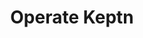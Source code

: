 ---
title: Operate Keptn
description: This section contains various content on operating Keptn day-to-day
weight: 30
hidechildren: false # this flag hides all sub-pages in the sidebar-multicard.html
---